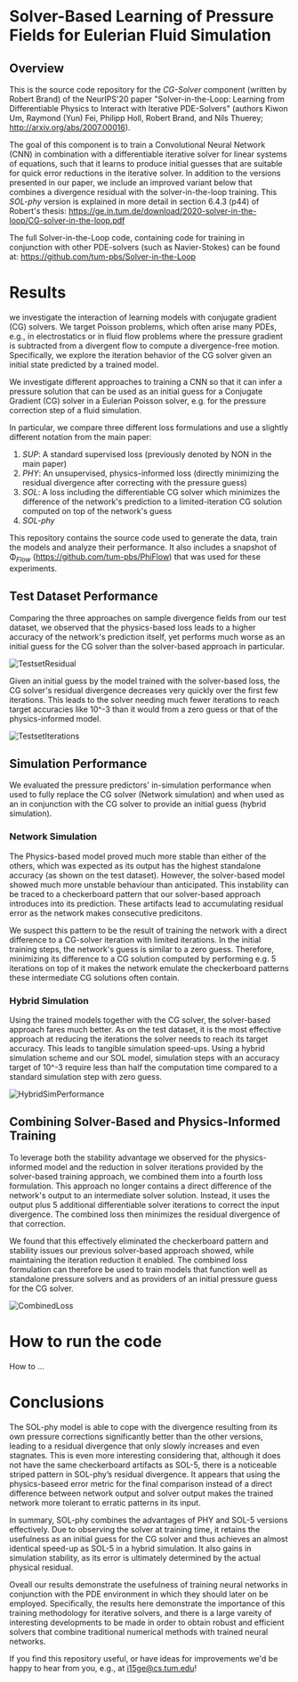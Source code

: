 # Solver-Based Learning of Pressure Fields for Eulerian Fluid Simulation

## Overview

This is the source code repository for the _CG-Solver_ component (written by Robert Brand) of the NeurIPS'20 paper "Solver-in-the-Loop: Learning from Differentiable Physics to Interact with Iterative PDE-Solvers" (authors Kiwon Um, Raymond (Yun) Fei, Philipp Holl, Robert Brand, and Nils Thuerey; <http://arxiv.org/abs/2007.00016>).

The goal of this component is to train a Convolutional Neural Network (CNN) in combination with a differentiable iterative solver for linear systems of equations, such that it learns to produce initial guesses that are suitable for quick error reductions in the iterative solver. In addition to the versions presented in our paper, we include an improved variant below that combines a divergence residual with the solver-in-the-loop training. This _SOL-phy_ version is explained in more detail in section 6.4.3 (p44) of Robert's thesis: <https://ge.in.tum.de/download/2020-solver-in-the-loop/CG-solver-in-the-loop.pdf>
 
The full Solver-in-the-Loop code, containing code for training in conjunction with other PDE-solvers (such as Navier-Stokes) can be found at: <https://github.com/tum-pbs/Solver-in-the-Loop>

# Results

we investigate the interaction of learning models with conjugate gradient (CG) solvers. We target Poisson problems, which often arise many PDEs, e.g., in electrostatics or in fluid flow problems where the pressure gradient is subtracted from a divergent flow to compute a divergence-free motion. Specifically, we explore the iteration behavior of the CG solver given an initial state predicted by a trained model.

We investigate different approaches to training a CNN so that it can infer a pressure solution that can be used as an initial guess for a Conjugate Gradient (CG) solver in a Eulerian Poisson solver, e.g. for the pressure correction step of a fluid simulation.

In particular, we compare three different loss formulations and use a slightly different notation from the main paper:
1. _SUP_: A standard supervised loss (previously denoted by NON in the main paper)
2. _PHY_: An unsupervised, physics-informed loss (directly minimizing the residual divergence after correcting with the pressure guess)
3. _SOL_: A loss including the differentiable CG solver which minimizes the difference of the network's prediction to a limited-iteration CG solution computed on top of the network's guess
4. _SOL-phy_

This repository contains the source code used to generate the data, train the models and analyze their performance.
It also includes a snapshot of Φ<sub>*Flow*</sub> (<https://github.com/tum-pbs/PhiFlow>) that was used for these experiments.

## Test Dataset Performance
Comparing the three approaches on sample divergence fields from our test dataset, we observed that the physics-based loss leads to a higher accuracy of the network's prediction itself, yet performs much worse as an initial guess for the CG solver than the solver-based approach in particular.

![TestsetResidual](documentation/figures/results_testset_residual.PNG)

Given an initial guess by the model trained with the solver-based loss, the CG solver's residual divergence decreases very quickly over the first few iterations. This leads to the solver needing much fewer iterations to reach target accuracies like 10^-3 than it would from a zero guess or that of the physics-informed model.

![TestsetIterations](documentation/figures/results_testset_iterations.PNG)

## Simulation Performance
We evaluated the pressure predictors' in-simulation performance when used to fully replace the CG solver (Network simulation) and when used as an in conjunction with the CG solver to provide an initial guess (hybrid simulation).

### Network Simulation
The Physics-based model proved much more stable than either of the others, which was expected as its output has the highest standalone accuracy (as shown on the test dataset). However, the solver-based model showed much more unstable behaviour than anticipated. This instability can be traced to a checkerboard pattern that our solver-based approach introduces into its prediction. These artifacts lead to accumulating residual error as the network makes consecutive predicitons. 

We suspect this pattern to be the result of training the network with a direct difference to a CG-solver iteration with limited iterations. In the initial training steps, the network's guess is similar to a zero guess. Therefore, minimizing its difference to a CG solution computed by performing e.g. 5 iterations on top of it makes the network emulate the checkerboard patterns these intermediate CG solutions often contain.

### Hybrid Simulation
Using the trained models together with the CG solver, the solver-based approach fares much better. As on the test dataset, it is the most effective approach at reducing the iterations the solver needs to reach its target accuracy. This leads to tangible simulation speed-ups. Using a hybrid simulation scheme and our SOL model, simulation steps with an accuracy target of 10^-3 require less than half the computation time compared to a standard simulation step with zero guess.

![HybridSimPerformance](documentation/figures/results_hybridsim_performance.PNG)

## Combining Solver-Based and Physics-Informed Training

To leverage both the stability advantage we observed for the physics-informed model and the reduction in solver iterations provided by the solver-based training approach, we combined them into a fourth loss formulation. This approach no longer contains a direct difference of the network's output to an intermediate solver solution. Instead, it uses the output plus 5 additional differentiable solver iterations to correct the input divergence. The combined loss then minimizes the residual divergence of that correction.

We found that this effectively eliminated the checkerboard pattern and stability issues our previous solver-based approach showed, while maintaining the iteration reduction it enabled. The combined loss formulation can therefore be used to train models that function well as standalone pressure solvers and as providers of an initial pressure guess for the CG solver.

![CombinedLoss](documentation/figures/results_testset_combinedloss.PNG)

# How to run the code

How to ...

# Conclusions

The SOL-phy model is able to cope with the divergence resulting from its own pressure corrections significantly better than the other versions, leading to a residual divergence that only slowly increases and even stagnates. This is even more interesting considering that, although it does not have the same checkerboard artifacts as SOL-5, there is a noticeable striped pattern in SOL-phy’s residual divergence. It appears that using the physics-baseed error metric for the final comparison instead of a direct difference between network output and solver output makes the trained network more tolerant to erratic patterns in its input.

In summary, SOL-phy combines the advantages of PHY and SOL-5 versions effectively. Due to observing the solver at training time, it retains the usefulness as an initial guess for the CG solver and thus achieves an almost identical speed-up as SOL-5 in a hybrid simulation. It also gains in simulation stability, as its error is ultimately determined by the actual physical residual.

Oveall our results demonstrate the usefulness of training neural networks in conjunction with the PDE environment in which they should later on be employed. Specifically, the results here demonstrate the importance of this training methodology for iterative solvers, and there is a large vareity of interesting developments to be made in order to obtain robust and efficient solvers that combine traditional numerical methods with trained neural networks.

If you find this repository useful, or have ideas for improvements we'd be happy to hear from you, e.g., at <i15ge@cs.tum.edu>!
